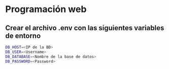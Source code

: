 # Programación web

## Crear el archivo .env con las siguientes variables de entorno 

```sh
DB_HOST=<IP de la BD>
DB_USER=<Username>
DB_DATABASE=<Nombre de la base de datos>
DB_PASSWORD=<Password>
```